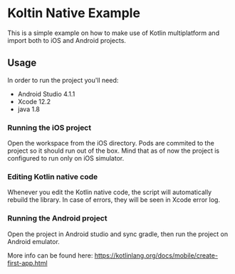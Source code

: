 # Koltin Native Example
This is a simple example on how to make use of Kotlin multiplatform and import both to iOS and Android projects.

## Usage
In order to run the project you'll need:
- Android Studio 4.1.1
- Xcode 12.2
- java 1.8

### Running the iOS project
Open the workspace from the iOS directory. Pods are commited to the project so it should run out of the box. Mind that as of now the project is configured to run only on iOS simulator.

### Editing Kotlin native code
Whenever you edit the Kotlin native code, the script will automatically rebuild the library. In case of errors, they will be seen in Xcode error log. 

### Running the Android project
Open the project in Android studio and sync gradle, then run the project on Android emulator. 

More info can be found here:
https://kotlinlang.org/docs/mobile/create-first-app.html
